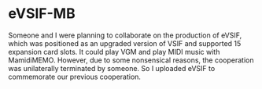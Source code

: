 # eVSIF-MB
 Someone and I were planning to collaborate on the production of eVSIF, which was positioned as an upgraded version of VSIF and supported 15 expansion card slots. It could play VGM and play MIDI music with MamidiMEMO. However, due to some nonsensical reasons, the cooperation was unilaterally terminated by someone. So I uploaded eVSIF to commemorate our previous cooperation.
